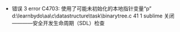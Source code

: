 + 错误	3	error C4703: 使用了可能未初始化的本地指针变量“p”	d:\learnbydo\aa\c\datastructure\task\binarytree.c	41	1	sublime
关闭————安全开发生命周期（SDL）检查